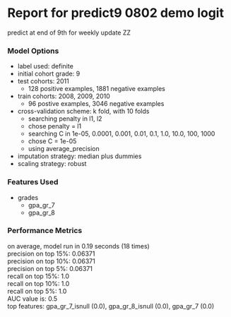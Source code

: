 # Report for predict9 0802 demo logit
predict at end of 9th for weekly update ZZ

### Model Options
* label used: definite
* initial cohort grade: 9
* test cohorts: 2011
	 * 128 positive examples, 1881 negative examples
* train cohorts: 2008, 2009, 2010
	 * 96 postive examples, 3046 negative examples
* cross-validation scheme: k fold, with 10 folds
	 * searching penalty in l1, l2
	 * chose penalty = l1
	 * searching C in 1e-05, 0.0001, 0.001, 0.01, 0.1, 1.0, 10.0, 100, 1000
	 * chose C = 1e-05
	 * using average_precision
* imputation strategy: median plus dummies
* scaling strategy: robust

### Features Used
* grades
	 * gpa_gr_7
	 * gpa_gr_8

### Performance Metrics
on average, model run in 0.19 seconds (18 times) <br/>precision on top 15%: 0.06371 <br/>precision on top 10%: 0.06371 <br/>precision on top 5%: 0.06371 <br/>recall on top 15%: 1.0 <br/>recall on top 10%: 1.0 <br/>recall on top 5%: 1.0 <br/>AUC value is: 0.5 <br/>top features: gpa_gr_7_isnull (0.0), gpa_gr_8_isnull (0.0), gpa_gr_7 (0.0)
